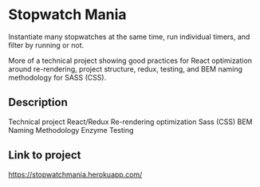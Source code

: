 # Stopwatch Mania

Instantiate many stopwatches at the same time, run individual timers, and filter by running or not. 

More of a technical project showing good practices for React optimization around re-rendering, project structure, redux, testing, and BEM naming methodology for SASS (CSS).  

## Description

Technical project
React/Redux Re-rendering optimization
Sass (CSS) BEM Naming Methodology
Enzyme Testing

## Link to project

https://stopwatchmania.herokuapp.com/
